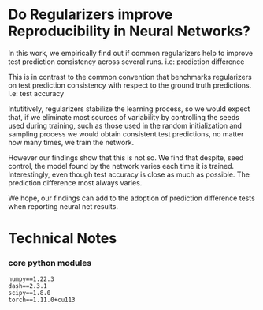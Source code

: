 # Do Regularizers improve Reproducibility in Neural Networks?

In this work, we empirically find out if common regularizers help to improve
test prediction consistency across several runs. i.e: prediction difference

This is in contrast to the common convention that benchmarks regularizers on 
test prediction consistency with respect to the ground truth predictions. i.e: test accuracy

Intutitively, regularizers stabilize the learning process, so we would expect that,
if we eliminate most sources of variability by controlling the seeds used during training, 
such as those used in the random initialization and sampling process
we would obtain consistent test predictions, no matter how many times, we train the network.

However our findings show that this is not so. 
We find that despite, seed control, the model found by the network varies each time it is trained.
Interestingly, even though test accuracy is close as much as possible. The prediction difference most always varies.

We hope, our findings can add to the adoption of prediction difference tests when reporting neural net results.


# Technical Notes

### core python modules 
```
numpy==1.22.3
dash==2.3.1
scipy==1.8.0
torch==1.11.0+cu113
```
